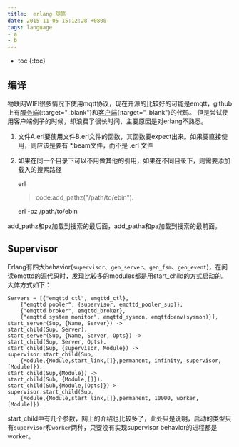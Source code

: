```yaml
---
title:  erlang 随笔
date: 2015-11-05 15:12:28 +0800
tags: language
- a
- b
---
```


* toc
{:toc}

## 编译
物联网WIFI很多情况下使用mqtt协议，现在开源的比较好的可能是emqtt，github上有[服务端](){:target="_blank"}和[客户端](){:target="_blank"}的代码。
但是尝试使用客户端例子的时候，却浪费了很长时间，主要原因是对erlang不熟悉。

1. 文件A.erl要使用文件B.erl文件的函数，其函数要expect出来。如果要直接使用，则应该是要有 *.beam文件，而不是 .erl 文件
2. 如果在同一个目录下可以不用做其他的引用，如果在不同目录下，则需要添加载入的搜索路径

    erl
    > code:add_pathz("/path/to/ebin").

    erl -pz /path/to/ebin
    >

add_pathz和pz加载到搜索的最后面，add_patha和pa加载到搜索的最前面。

## Supervisor

Erlang有四大behavior(`supervisor`、`gen_server`、`gen_fsm`、`gen_event`)，在阅读emqttd的源代码时，发现比较多的modules都是用start_child的方式启动的。大体方式如下：

    Servers = [{"emqttd ctl", emqttd_ctl}, 
        {"emqttd pooler", {supervisor, emqttd_pooler_sup}}, 
        {"emqttd broker", emqttd_broker},
        {"emqttd system monitor", emqttd_sysmon, emqttd:env(sysmon)}], 
    start_server(Sup, {Name, Server}) ->
    start_child(Sup, Server).
    start_server(Sup, {Name, Server, Opts}) ->
    start_child(Sup, Server, Opts).
    start_child(Sup, {supervisor, Module}) ->
    supervisor:start_child(Sup,
        {Module,{Module,start_link,[]},permanent, infinity, supervisor,[Module]}).
    start_child(Sup,{Module}) ->
    start_child(Sub, {Module,[]}).
    start_child(Sub,{Module,[Opts]})->
    supervisor:start_child(Sup,
        {Module,{Module,start_link,[]},permanent, 10000, worker,[Module]}).


start_child中有几个参数，网上的介绍也比较多了，此处只是说明，启动的类型只有`supervisor`和`worker`两种，只要没有实现supervisor behavior的进程都是worker。
    

